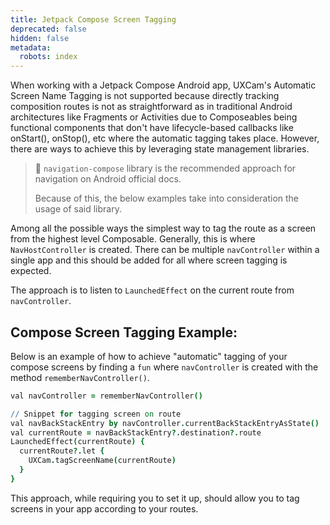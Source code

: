 ```yaml
---
title: Jetpack Compose Screen Tagging
deprecated: false
hidden: false
metadata:
  robots: index
---
```

When working with a Jetpack Compose Android app, UXCam's Automatic Screen Name Tagging is not supported because directly tracking composition routes is not as straightforward as in traditional Android architectures like Fragments or Activities due to Composeables being functional components that don't have lifecycle-based callbacks like onStart(), onStop(), etc where the automatic tagging takes place. However, there are ways to achieve this by leveraging state management libraries.

> 📘 `navigation-compose` library is the recommended approach for navigation on Android official docs.
>
> Because of this, the below examples take into consideration the usage of said library.

Among all the possible ways the simplest way to tag the route as a screen from the highest level Composable. Generally, this is where `NavHostController` is created. There can be multiple `navController` within a single app and this should be added for all where screen tagging is expected.

The approach is to listen to `LaunchedEffect` on the current route from `navController`.

## Compose Screen Tagging Example:

Below is an example of how to achieve "automatic" tagging of your compose screens by finding a `fun` where `navController` is created with the method `rememberNavController()`.

```coffeescript Android
val navController = rememberNavController()

// Snippet for tagging screen on route
val navBackStackEntry by navController.currentBackStackEntryAsState()
val currentRoute = navBackStackEntry?.destination?.route
LaunchedEffect(currentRoute) {
  currentRoute?.let { 
    UXCam.tagScreenName(currentRoute)
  }
} 
```

This approach, while requiring you to set it up, should allow you to tag screens in your app according to your routes.